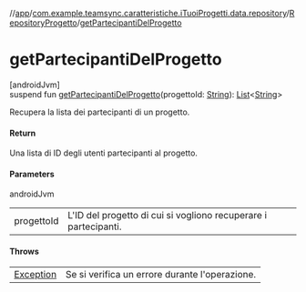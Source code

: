 //[app](../../../index.md)/[com.example.teamsync.caratteristiche.iTuoiProgetti.data.repository](../index.md)/[RepositoryProgetto](index.md)/[getPartecipantiDelProgetto](get-partecipanti-del-progetto.md)

# getPartecipantiDelProgetto

[androidJvm]\
suspend fun [getPartecipantiDelProgetto](get-partecipanti-del-progetto.md)(progettoId: [String](https://kotlinlang.org/api/latest/jvm/stdlib/kotlin/-string/index.html)): [List](https://kotlinlang.org/api/latest/jvm/stdlib/kotlin.collections/-list/index.html)&lt;[String](https://kotlinlang.org/api/latest/jvm/stdlib/kotlin/-string/index.html)&gt;

Recupera la lista dei partecipanti di un progetto.

#### Return

Una lista di ID degli utenti partecipanti al progetto.

#### Parameters

androidJvm

| | |
|---|---|
| progettoId | L'ID del progetto di cui si vogliono recuperare i partecipanti. |

#### Throws

| | |
|---|---|
| [Exception](https://kotlinlang.org/api/latest/jvm/stdlib/kotlin/-exception/index.html) | Se si verifica un errore durante l'operazione. |
